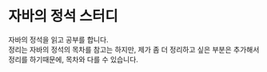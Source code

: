 # 자바의 정석 스터디

자바의 정석을 읽고 공부를 합니다.   
정리는 자바의 정석의 목차를 참고는 하지만, 제가 좀 더 정리하고 싶은 부분은 추가해서 정리를 하기때문에, 목차와 다를 수 있습니다.
